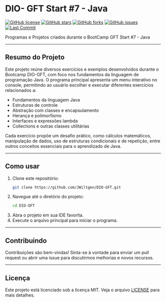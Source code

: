 # DIO- GFT Start #7 - Java

[![GitHub license](https://img.shields.io/github/license/JWiltgen/DIO-GFT)](https://github.com/JWiltgen/DIO-GFT/blob/main/LICENSE)
[![GitHub stars](https://img.shields.io/github/stars/JWiltgen/DIO-GFT)](https://github.com/JWiltgen/DIO-GFT/stargazers)
[![GitHub forks](https://img.shields.io/github/forks/JWiltgen/DIO-GFT)](https://github.com/JWiltgen/DIO-GFT/network)
[![GitHub issues](https://img.shields.io/github/issues/JWiltgen/DIO-GFT)](https://github.com/JWiltgen/DIO-GFT/issues)
[![Last Commit](https://img.shields.io/github/last-commit/JWiltgen/DIO-GFT)](https://github.com/JWiltgen/DIO-GFT/commits/main)

Programas e Projetos criados durante o BootCamp GFT Start #7 - Java

---

## Resumo do Projeto

Este projeto reúne diversos exercícios e exemplos desenvolvidos durante o Bootcamp DIO-GFT, com foco nos fundamentos da linguagem de programação Java. O programa principal apresenta um menu interativo no console, permitindo ao usuário escolher e executar diferentes exercícios relacionados a:

- Fundamentos da linguagem Java
- Estruturas de controle
- Abstração com classes e encapsulamento
- Herança e polimorfismo
- Interfaces e expressões lambda
- Collections e outras classes utilitárias

Cada exercício propõe um desafio prático, como cálculos matemáticos, manipulação de dados, uso de estruturas condicionais e de repetição, entre outros conceitos essenciais para o aprendizado de Java.

---

## Como usar

1. Clone este repositório:
   ```sh
   git clone https://github.com/JWiltgen/DIO-GFT.git
   ```
2. Navegue até o diretório do projeto:
   ```sh
   cd DIO-GFT
   ```
3. Abra o projeto em sua IDE favorita.
4. Execute o arquivo principal para iniciar o programa.

---

## Contribuindo

Contribuições são bem-vindas! Sinta-se à vontade para enviar um pull request ou abrir uma issue para discutirmos melhorias e novos recursos.

---

## Licença

Este projeto está licenciado sob a licença MIT. Veja o arquivo [LICENSE](https://github.com/JWiltgen/DIO-GFT/blob/main/LICENSE) para mais detalhes.
